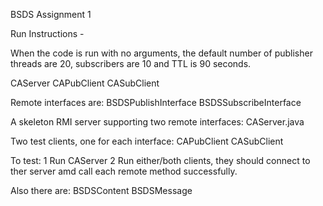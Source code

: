 BSDS Assignment 1 

Run Instructions -

When the code is run with no arguments, the default number of publisher threads are 20, subscribers are 10 and TTL is 90
seconds.

CAServer
CAPubClient <numberOfMessages> <publisherThreads> <host>
CASubClient <subscriberThreads> <host>

Remote interfaces are:
  BSDSPublishInterface
  BSDSSubscribeInterface

A skeleton RMI server supporting two remote interfaces:
  CAServer.java

Two test clients, one for each interface:
  CAPubClient
  CASubClient
  
To test:
  1 Run CAServer
  2 Run either/both clients, they should connect to ther server amd call each remote method successfully.
  
Also there are:
  BSDSContent
  BSDSMessage
  
